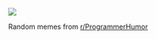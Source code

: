 ![](https://preview.redd.it/mm0347ry8haf1.png?width=640&crop=smart&auto=webp&s=3562f9a1cfd13b66d1747825e50ede17edc3bc6b)

 Random memes from [r/ProgrammerHumor](https://www.reddit.com/r/ProgrammerHumor/)
